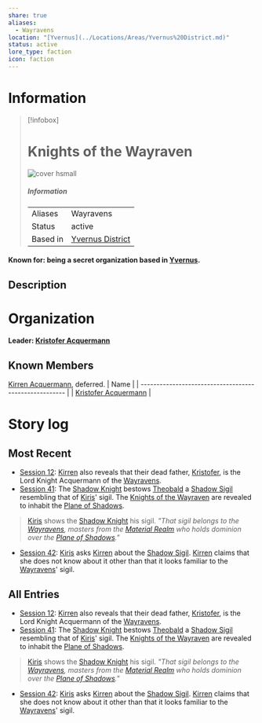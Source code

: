 ```yaml
---
share: true
aliases:
  - Wayravens
location: "[Yvernus](../Locations/Areas/Yvernus%20District.md)"
status: active
lore_type: faction
icon: faction
---
```

# Information
> [!infobox]
> # Knights of the Wayraven
> ![cover hsmall](insertimage.png)
> ##### Information
> |   |  |
> | ---- | ---- |
> | Aliases | Wayravens|
> | Status| active|
> | Based in|  [Yvernus District](../Locations/Areas/Yvernus%20District.md)|
#### Known for: being a secret organization based in [Yvernus](../Locations/Areas/Yvernus%20District.md).
## Description
# Organization
#### Leader: [Kristofer Acquermann](../../Kristofer%20Acquermann.md)
## Known Members
[Kirren Acquermann](../../Kirren%20Acquermann.md), deferred.
| Name                                                   |
| ------------------------------------------------------ |
| [Kristofer Acquermann](../../Kristofer%20Acquermann.md) |

# Story log
## Most Recent
- [Session 12](../../Session%2012.md): [Kirren](Kirren%20Acquermann.md) also reveals that their dead father, [Kristofer](Kristofer%20Acquermann.md), is the Lord Knight Acquermann of the [Wayravens](Knights%20of%20the%20Wayraven.md).
- [Session 41](../Session%20Log/Session%2041.md): The [Shadow Knight](Shadow%20Knight.md) bestows [Theobald](Theobald%20Clayhollow.md) a [Shadow Sigil](Shadow%20Sigil.md) resembling that of [Kiris](Kiris%20Acquermann.md)' sigil. The [Knights of the Wayraven](Knights%20of%20the%20Wayraven.md) are revealed to inhabit the [Plane of Shadows](Shadowfell.md).
> [Kiris](Kiris%20Acquermann.md) shows the [Shadow Knight](Shadow%20Knight.md) his sigil.
> *"That sigil belongs to the [Wayravens](Knights%20of%20the%20Wayraven.md), masters from the [Material Realm](Material%20Realm.md) who holds dominion over the [Plane of Shadows](Shadowfell.md)."*
- [Session 42](../Session%20Log/Session%2042.md): [Kiris](Kiris%20Acquermann.md) asks [Kirren](Kirren%20Acquermann.md) about the [Shadow Sigil](Shadow%20Sigil.md). [Kirren](Kirren%20Acquermann.md) claims that she does not know about it other than that it looks familiar to the [Wayravens](Knights%20of%20the%20Wayraven.md)' sigil.

## All Entries
- [Session 12](../../Session%2012.md): [Kirren](Kirren%20Acquermann.md) also reveals that their dead father, [Kristofer](Kristofer%20Acquermann.md), is the Lord Knight Acquermann of the [Wayravens](Knights%20of%20the%20Wayraven.md).
- [Session 41](../Session%20Log/Session%2041.md): The [Shadow Knight](Shadow%20Knight.md) bestows [Theobald](Theobald%20Clayhollow.md) a [Shadow Sigil](Shadow%20Sigil.md) resembling that of [Kiris](Kiris%20Acquermann.md)' sigil. The [Knights of the Wayraven](Knights%20of%20the%20Wayraven.md) are revealed to inhabit the [Plane of Shadows](Shadowfell.md).
> [Kiris](Kiris%20Acquermann.md) shows the [Shadow Knight](Shadow%20Knight.md) his sigil.
> *"That sigil belongs to the [Wayravens](Knights%20of%20the%20Wayraven.md), masters from the [Material Realm](Material%20Realm.md) who holds dominion over the [Plane of Shadows](Shadowfell.md)."*
- [Session 42](../Session%20Log/Session%2042.md): [Kiris](Kiris%20Acquermann.md) asks [Kirren](Kirren%20Acquermann.md) about the [Shadow Sigil](Shadow%20Sigil.md). [Kirren](Kirren%20Acquermann.md) claims that she does not know about it other than that it looks familiar to the [Wayravens](Knights%20of%20the%20Wayraven.md)' sigil.
